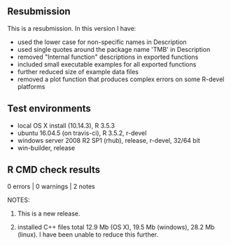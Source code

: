 ## Resubmission
This is a resubmission. In this version I have:
* used the lower case for non-specific names in Description
* used single quotes around the package name 'TMB' in Description
* removed "Internal function" descriptions in exported functions
* included small executable examples for all exported functions 
* further reduced size of example data files
* removed a plot function that produces complex errors on some R-devel platforms

## Test environments
* local OS X install (10.14.3), R 3.5.3
* ubuntu 16.04.5 (on travis-ci), R 3.5.2, r-devel
* windows server 2008 R2 SP1 (rhub), release, r-devel, 32/64 bit
* win-builder, release 

## R CMD check results

0 errors | 0 warnings | 2 notes

NOTES:  

1. This is a new release.  

2. installed C++ files total 12.9 Mb (OS X), 19.5 Mb (windows), 28.2 Mb (linux). I have been unable to reduce this further.  

